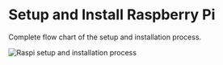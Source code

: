 # Setup and Install Raspberry Pi

Complete flow chart of the setup and installation process.

![Raspi setup and installation process](http://www.plantuml.com/plantuml/png/3SsnZSCm30NGtbFSBM0MxbAvo0OPm60e8XOYKGBvYMJyk7hbsmFioDwM_shIicXw-pk16JSYvy_wgZZpcQ4kmw26LKOdAIhlpMcxFuJDrAbpuA8C2M8vd6FM8nGvZ-b3D6B55ykkLgxk1m00)
